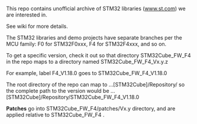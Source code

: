 This repo contains unofficial archive of STM32 libraries (www.st.com) we are interested in.

See wiki for more details.

The STM32 libraries and demo projects have separate branches per the MCU family:
F0 for STM32F0xxx, F4 for STM32F4xxx, and so on.

To get a specific version, check it out so that directory STM32Cube_FW_F4 in the repo
maps to a directory named STM32Cube_FW_F4_Vx.y.z

For example, label F4_V1.18.0 goes to STM32Cube_FW_F4_V1.18.0


The root directory of the repo can map to ...[STM32Cube]/Repository/
so the complete path to the version would be 
   ...[STM32Cube]/Repository/STM32Cube_FW_F4_V1.18.0

**Patches** go into STM32Cube_FW_F4/patches/Vx.y directory, and are applied relative to STM32Cube_FW_F4 .
